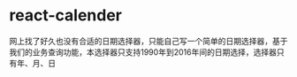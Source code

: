# react-calender


网上找了好久也没有合适的日期选择器，只能自己写一个简单的日期选择器，基于我们的业务查询功能，本选择器只支持1990年到2016年间的日期选择，选择器只有年、月、日
